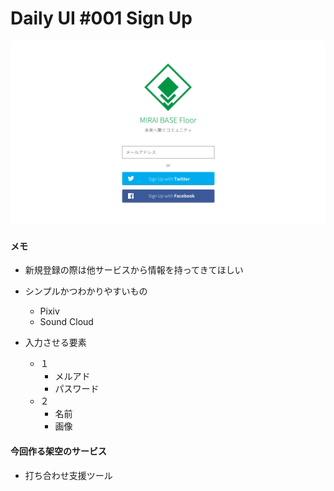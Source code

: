 # Daily UI #001 Sign Up
![](0-Main.png)

#### メモ
- 新規登録の際は他サービスから情報を持ってきてほしい

- シンプルかつわかりやすいもの
    - Pixiv
    - Sound Cloud

- 入力させる要素
    - １
        - メルアド
        - パスワード
    - ２
        - 名前
        - 画像

#### 今回作る架空のサービス
- 打ち合わせ支援ツール
